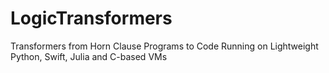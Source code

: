 # LogicTransformers
Transformers from Horn Clause Programs to Code Running  on Lightweight Python,  Swift, Julia and C-based VMs 
